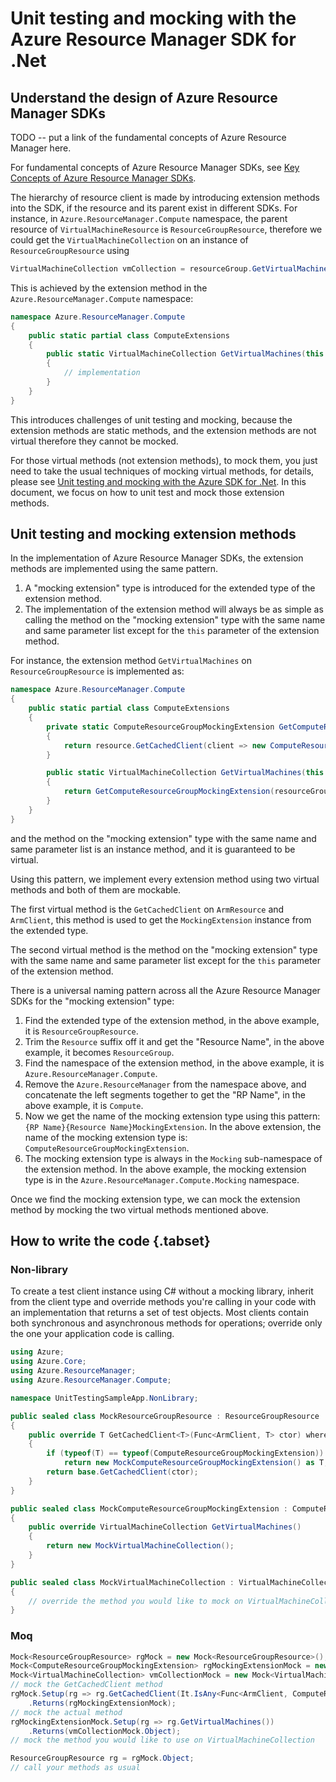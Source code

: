 # Unit testing and mocking with the Azure Resource Manager SDK for .Net

## Understand the design of Azure Resource Manager SDKs

TODO -- put a link of the fundamental concepts of Azure Resource Manager here.

For fundamental concepts of Azure Resource Manager SDKs, see [Key Concepts of Azure Resource Manager SDKs](https://github.com/Azure/azure-sdk-for-net/tree/main/sdk/resourcemanager/Azure.ResourceManager#key-concepts).

The hierarchy of resource client is made by introducing extension methods into the SDK, if the resource and its parent exist in different SDKs.
For instance, in `Azure.ResourceManager.Compute` namespace, the parent resource of `VirtualMachineResource` is `ResourceGroupResource`, therefore we could get the `VirtualMachineCollection` on an instance of `ResourceGroupResource` using
```csharp
VirtualMachineCollection vmCollection = resourceGroup.GetVirtualMachines();
```

This is achieved by the extension method in the `Azure.ResourceManager.Compute` namespace:
```csharp
namespace Azure.ResourceManager.Compute
{
    public static partial class ComputeExtensions
    {
        public static VirtualMachineCollection GetVirtualMachines(this ResourceGroupResource resourceGroup)
        {
            // implementation
        }
    }
}
```

This introduces challenges of unit testing and mocking, because the extension methods are static methods, and the extension methods are not virtual therefore they cannot be mocked.

For those virtual methods (not extension methods), to mock them, you just need to take the usual techniques of mocking virtual methods, for details, please see [Unit testing and mocking with the Azure SDK for .Net](https://learn.microsoft.com/en-us/dotnet/azure/sdk/unit-testing-mocking?tabs=csharp).
In this document, we focus on how to unit test and mock those extension methods.

## Unit testing and mocking extension methods

In the implementation of Azure Resource Manager SDKs, the extension methods are implemented using the same pattern.

1. A "mocking extension" type is introduced for the extended type of the extension method.
2. The implementation of the extension method will always be as simple as calling the method on the "mocking extension" type with the same name and same parameter list except for the `this` parameter of the extension method.

For instance, the extension method `GetVirtualMachines` on `ResourceGroupResource` is implemented as:
```csharp
namespace Azure.ResourceManager.Compute
{
    public static partial class ComputeExtensions
    {
        private static ComputeResourceGroupMockingExtension GetComputeResourceGroupMockingExtension(ArmResource resource)
        {
            return resource.GetCachedClient(client => new ComputeResourceGroupMockingExtension(client, resource.Id));
        }

        public static VirtualMachineCollection GetVirtualMachines(this ResourceGroupResource resourceGroup)
        {
            return GetComputeResourceGroupMockingExtension(resourceGroup).GetVirtualMachines();
        }
    }
}
```

and the method on the "mocking extension" type with the same name and same parameter list is an instance method, and it is guaranteed to be virtual.

Using this pattern, we implement every extension method using two virtual methods and both of them are mockable.

The first virtual method is the `GetCachedClient` on `ArmResource` and `ArmClient`, this method is used to get the `MockingExtension` instance from the extended type.

The second virtual method is the method on the "mocking extension" type with the same name and same parameter list except for the `this` parameter of the extension method.

There is a universal naming pattern across all the Azure Resource Manager SDKs for the "mocking extension" type:

1. Find the extended type of the extension method, in the above example, it is `ResourceGroupResource`.
2. Trim the `Resource` suffix off it and get the "Resource Name", in the above example, it becomes `ResourceGroup`.
3. Find the namespace of the extension method, in the above example, it is `Azure.ResourceManager.Compute`.
4. Remove the `Azure.ResourceManager` from the namespace above, and concatenate the left segments together to get the "RP Name", in the above example, it is `Compute`.
5. Now we get the name of the mocking extension type using this pattern: `{RP Name}{Resource Name}MockingExtension`. In the above extension, the name of the mocking extension type is: `ComputeResourceGroupMockingExtension`.
6. The mocking extension type is always in the `Mocking` sub-namespace of the extension method. In the above example, the mocking extension type is in the `Azure.ResourceManager.Compute.Mocking` namespace.

Once we find the mocking extension type, we can mock the extension method by mocking the two virtual methods mentioned above.

## How to write the code {.tabset}

### Non-library

To create a test client instance using C# without a mocking library, inherit from the client type and override methods you're calling in your code with an implementation that returns a set of test objects. Most clients contain both synchronous and asynchronous methods for operations; override only the one your application code is calling.

```csharp
using Azure;
using Azure.Core;
using Azure.ResourceManager;
using Azure.ResourceManager.Compute;

namespace UnitTestingSampleApp.NonLibrary;

public sealed class MockResourceGroupResource : ResourceGroupResource
{
    public override T GetCachedClient<T>(Func<ArmClient, T> ctor) where T : class
    {
        if (typeof(T) == typeof(ComputeResourceGroupMockingExtension))
            return new MockComputeResourceGroupMockingExtension() as T;
        return base.GetCachedClient(ctor);
    }
}

public sealed class MockComputeResourceGroupMockingExtension : ComputeResourceGroupMockingExtension
{
    public override VirtualMachineCollection GetVirtualMachines()
    {
        return new MockVirtualMachineCollection();
    }
}

public sealed class MockVirtualMachineCollection : VirtualMachineCollection
{
    // override the method you would like to mock on VirtualMachineCollection here
}
```

### Moq

```csharp
Mock<ResourceGroupResource> rgMock = new Mock<ResourceGroupResource>();
Mock<ComputeResourceGroupMockingExtension> rgMockingExtensionMock = new Mock<ComputeResourceGroupMockingExtension>();
Mock<VirtualMachineCollection> vmCollectionMock = new Mock<VirtualMachineCollection>();
// mock the GetCachedClient method
rgMock.Setup(rg => rg.GetCachedClient(It.IsAny<Func<ArmClient, ComputeResourceGroupMockingExtension>>()))
    .Returns(rgMockingExtensionMock);
// mock the actual method
rgMockingExtensionMock.Setup(rg => rg.GetVirtualMachines())
    .Returns(vmCollectionMock.Object);
// mock the method you would like to use on VirtualMachineCollection

ResourceGroupResource rg = rgMock.Object;
// call your methods as usual
```
